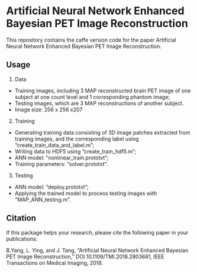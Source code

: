 # Artificial Neural Network Enhanced Bayesian PET Image Reconstruction

This repository contains the caffe version code for the paper Artificial Neural Network Enhanced Bayesian PET Image Reconstruction. 

## Usage

1. Data

* Training images, including 3 MAP reconstructed brain PET image of one subject at one count level and 1 corresponding phantom image;
* Testing images, which are 3 MAP reconstructions of another subject.
* Image size: 256 x 256 x207

2. Training

* Generating training data consisting of 3D image patches extracted from training images, and the corresponding label 
using “create_train_data_and_label.m”;
* Writing data to HDF5 using “create_train_hdf5.m”;
* ANN model: “nonlinear_train.prototxt”;
* Training parameters: “solver.prototxt”.

3. Testing

* ANN model: “deploy.prototxt”;
* Applying the trained model to process testing images with “MAP_ANN_testing.m”.

## Citation

If this package helps your research, please cite the following paper in your publications:

B.Yang, L. Ying, and J. Tang, “Artificial Neural Network
Enhanced Bayesian PET Image Reconstruction,” DOI 10.1109/TMI.2018.2803681, IEEE
Transactions on Medical Imaging, 2018.

